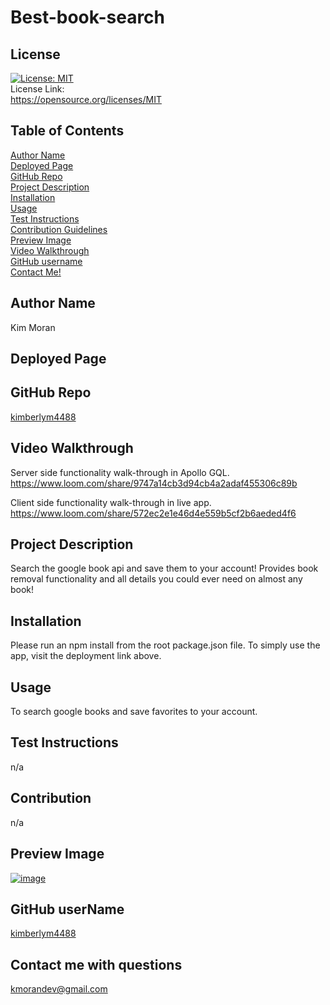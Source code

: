 # Best-book-search

## License

[![License: MIT](https://img.shields.io/badge/License-MIT-yellow.svg)](https://opensource.org/licenses/MIT)<br> License Link:<br> https://opensource.org/licenses/MIT

## Table of Contents

[Author Name](#author-name) <br>
[Deployed Page](#deployed-page) <br>
[GitHub Repo](#github-repo) <br>
[Project Description](#project-description)<br>
[Installation](#installation)<br>
[Usage](#usage)<br>
[Test Instructions](#test-instructions)<br>
[Contribution Guidelines](#contribution)<br>
[Preview Image](#preview-image)<br>
[Video Walkthrough](#video-walkthrough)<br>
[GitHub username](#github-username)<br>
[Contact Me!](#contact-me-with-questions)<br>

## Author Name

Kim Moran

## Deployed Page

## GitHub Repo

[kimberlym4488](https://github.com/kimberlym4488/best-book-search)

## Video Walkthrough

Server side functionality walk-through in Apollo GQL.
https://www.loom.com/share/9747a14cb3d94cb4a2adaf455306c89b

Client side functionality walk-through in live app.
https://www.loom.com/share/572ec2e1e46d4e559b5cf2b6aeded4f6

## Project Description

Search the google book api and save them to your account! Provides book removal functionality and all details you could ever need on almost any book!

## Installation

Please run an npm install from the root package.json file. To simply use the app, visit the deployment link above.

## Usage

To search google books and save favorites to your account.

## Test Instructions

n/a

## Contribution

n/a

## Preview Image

[![image](https://user-images.githubusercontent.com/92805933/162827426-1261cab8-17b4-440e-aa67-24b4a2ccc77d.png)](https://github.com/kimberlym4488/best-book-search/issues/1)

## GitHub userName

[kimberlym4488](https://github.io/kimberlym4488)

## Contact me with questions

kmorandev@gmail.com
